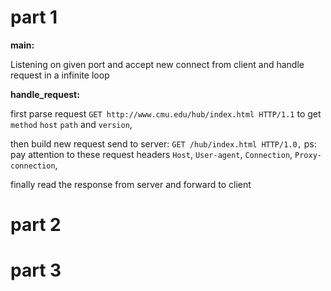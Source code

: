 # part 1

**main:**

Listening on given port and accept new connect from client and handle request in a infinite loop

**handle_request:**

first parse request `GET http://www.cmu.edu/hub/index.html HTTP/1.1` to get `method` `host` `path` and `version`,

then build new request send to server: `GET /hub/index.html HTTP/1.0,` ps: pay attention to these request headers `Host`, `User-agent`, `Connection`, `Proxy-connection`,

finally read the response from server and forward to client


# part 2

# part 3
